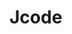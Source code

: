 # Jcode

<script src="https://gist.github.com/Virksaabnavjot/d29fdc2fbb8e4f2cc5171c689ada1a3a.js"></script>
